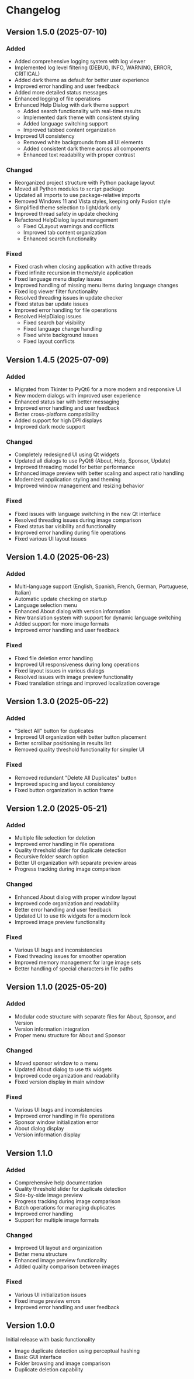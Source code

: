# Changelog

## Version 1.5.0 (2025-07-10)
### Added
- Added comprehensive logging system with log viewer
- Implemented log level filtering (DEBUG, INFO, WARNING, ERROR, CRITICAL)
- Added dark theme as default for better user experience
- Improved error handling and user feedback
- Added more detailed status messages
- Enhanced logging of file operations
- Enhanced Help Dialog with dark theme support
  - Added search functionality with real-time results
  - Implemented dark theme with consistent styling
  - Added language switching support
  - Improved tabbed content organization
- Improved UI consistency
  - Removed white backgrounds from all UI elements
  - Added consistent dark theme across all components
  - Enhanced text readability with proper contrast

### Changed
- Reorganized project structure with Python package layout
- Moved all Python modules to `script` package
- Updated all imports to use package-relative imports
- Removed Windows 11 and Vista styles, keeping only Fusion style
- Simplified theme selection to light/dark only
- Improved thread safety in update checking
- Refactored HelpDialog layout management
  - Fixed QLayout warnings and conflicts
  - Improved tab content organization
  - Enhanced search functionality

### Fixed
- Fixed crash when closing application with active threads
- Fixed infinite recursion in theme/style application
- Fixed language menu display issues
- Improved handling of missing menu items during language changes
- Fixed log viewer filter functionality
- Resolved threading issues in update checker
- Fixed status bar update issues
- Improved error handling for file operations
- Resolved HelpDialog issues
  - Fixed search bar visibility
  - Fixed language change handling
  - Fixed white background issues
  - Fixed layout conflicts

## Version 1.4.5 (2025-07-09)
### Added
- Migrated from Tkinter to PyQt6 for a more modern and responsive UI
- New modern dialogs with improved user experience
- Enhanced status bar with better messaging
- Improved error handling and user feedback
- Better cross-platform compatibility
- Added support for high DPI displays
- Improved dark mode support

### Changed
- Completely redesigned UI using Qt widgets
- Updated all dialogs to use PyQt6 (About, Help, Sponsor, Update)
- Improved threading model for better performance
- Enhanced image preview with better scaling and aspect ratio handling
- Modernized application styling and theming
- Improved window management and resizing behavior

### Fixed
- Fixed issues with language switching in the new Qt interface
- Resolved threading issues during image comparison
- Fixed status bar visibility and functionality
- Improved error handling during file operations
- Fixed various UI layout issues

## Version 1.4.0 (2025-06-23)
### Added
- Multi-language support (English, Spanish, French, German, Portuguese, Italian)
- Automatic update checking on startup
- Language selection menu
- Enhanced About dialog with version information
- New translation system with support for dynamic language switching
- Added support for more image formats
- Improved error handling and user feedback

### Fixed
- Fixed file deletion error handling
- Improved UI responsiveness during long operations
- Fixed layout issues in various dialogs
- Resolved issues with image preview functionality
- Fixed translation strings and improved localization coverage

## Version 1.3.0 (2025-05-22)
### Added
- "Select All" button for duplicates
- Improved UI organization with better button placement
- Better scrollbar positioning in results list
- Removed quality threshold functionality for simpler UI

### Fixed
- Removed redundant "Delete All Duplicates" button
- Improved spacing and layout consistency
- Fixed button organization in action frame

## Version 1.2.0 (2025-05-21)
### Added
- Multiple file selection for deletion
- Improved error handling in file operations
- Quality threshold slider for duplicate detection
- Recursive folder search option
- Better UI organization with separate preview areas
- Progress tracking during image comparison

### Changed
- Enhanced About dialog with proper window layout
- Improved code organization and readability
- Better error handling and user feedback
- Updated UI to use ttk widgets for a modern look
- Improved image preview functionality

### Fixed
- Various UI bugs and inconsistencies
- Fixed threading issues for smoother operation
- Improved memory management for large image sets
- Better handling of special characters in file paths

## Version 1.1.0 (2025-05-20)
### Added
- Modular code structure with separate files for About, Sponsor, and Version
- Version information integration
- Proper menu structure for About and Sponsor

### Changed
- Moved sponsor window to a menu
- Updated About dialog to use ttk widgets
- Improved code organization and readability
- Fixed version display in main window

### Fixed
- Various UI bugs and inconsistencies
- Improved error handling in file operations
- Sponsor window initialization error
- About dialog display
- Version information display

## Version 1.1.0
### Added
- Comprehensive help documentation
- Quality threshold slider for duplicate detection
- Side-by-side image preview
- Progress tracking during image comparison
- Batch operations for managing duplicates
- Improved error handling
- Support for multiple image formats

### Changed
- Improved UI layout and organization
- Better menu structure
- Enhanced image preview functionality
- Added quality comparison between images

### Fixed
- Various UI initialization issues
- Fixed image preview errors
- Improved error handling and user feedback

## Version 1.0.0
Initial release with basic functionality
- Image duplicate detection using perceptual hashing
- Basic GUI interface
- Folder browsing and image comparison
- Duplicate deletion capability

